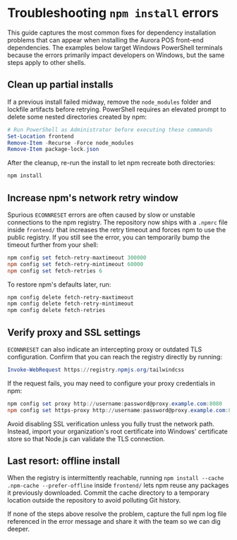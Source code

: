 # Troubleshooting `npm install` errors

This guide captures the most common fixes for dependency installation problems that can appear when installing the Aurora POS
front-end dependencies. The examples below target Windows PowerShell terminals because the errors primarily impact developers on
Windows, but the same steps apply to other shells.

## Clean up partial installs

If a previous install failed midway, remove the `node_modules` folder and lockfile artifacts before retrying. PowerShell requires
an elevated prompt to delete some nested directories created by npm:

```powershell
# Run PowerShell as Administrator before executing these commands
Set-Location frontend
Remove-Item -Recurse -Force node_modules
Remove-Item package-lock.json
```

After the cleanup, re-run the install to let npm recreate both directories:

```powershell
npm install
```

## Increase npm's network retry window

Spurious `ECONNRESET` errors are often caused by slow or unstable connections to the npm registry. The repository now ships with a
`.npmrc` file inside `frontend/` that increases the retry timeout and forces npm to use the public registry. If you still see the
error, you can temporarily bump the timeout further from your shell:

```powershell
npm config set fetch-retry-maxtimeout 300000
npm config set fetch-retry-mintimeout 60000
npm config set fetch-retries 6
```

To restore npm's defaults later, run:

```powershell
npm config delete fetch-retry-maxtimeout
npm config delete fetch-retry-mintimeout
npm config delete fetch-retries
```

## Verify proxy and SSL settings

`ECONNRESET` can also indicate an intercepting proxy or outdated TLS configuration. Confirm that you can reach the registry directly
by running:

```powershell
Invoke-WebRequest https://registry.npmjs.org/tailwindcss
```

If the request fails, you may need to configure your proxy credentials in npm:

```powershell
npm config set proxy http://username:password@proxy.example.com:8080
npm config set https-proxy http://username:password@proxy.example.com:8080
```

Avoid disabling SSL verification unless you fully trust the network path. Instead, import your organization's root certificate into
Windows' certificate store so that Node.js can validate the TLS connection.

## Last resort: offline install

When the registry is intermittently reachable, running `npm install --cache .npm-cache --prefer-offline` inside `frontend/` lets npm
reuse any packages it previously downloaded. Commit the cache directory to a temporary location outside the repository to avoid
polluting Git history.

If none of the steps above resolve the problem, capture the full npm log file referenced in the error message and share it with the
team so we can dig deeper.
